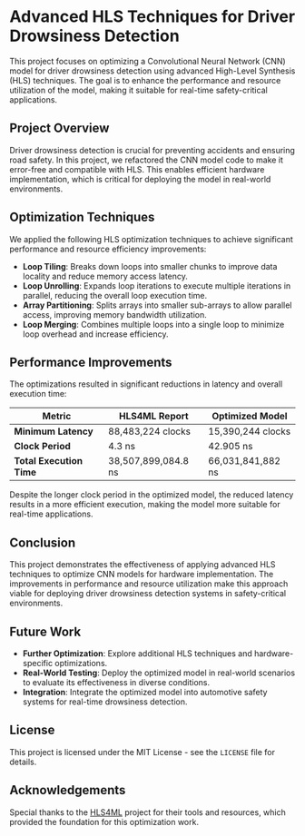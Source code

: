 # **Advanced HLS Techniques for Driver Drowsiness Detection**

This project focuses on optimizing a Convolutional Neural Network (CNN) model for driver drowsiness detection using advanced High-Level Synthesis (HLS) techniques. The goal is to enhance the performance and resource utilization of the model, making it suitable for real-time safety-critical applications.

## **Project Overview**

Driver drowsiness detection is crucial for preventing accidents and ensuring road safety. In this project, we refactored the CNN model code to make it error-free and compatible with HLS. This enables efficient hardware implementation, which is critical for deploying the model in real-world environments.

## **Optimization Techniques**

We applied the following HLS optimization techniques to achieve significant performance and resource efficiency improvements:

- **Loop Tiling**: Breaks down loops into smaller chunks to improve data locality and reduce memory access latency.
- **Loop Unrolling**: Expands loop iterations to execute multiple iterations in parallel, reducing the overall loop execution time.
- **Array Partitioning**: Splits arrays into smaller sub-arrays to allow parallel access, improving memory bandwidth utilization.
- **Loop Merging**: Combines multiple loops into a single loop to minimize loop overhead and increase efficiency.

## **Performance Improvements**

The optimizations resulted in significant reductions in latency and overall execution time:

| Metric                        | HLS4ML Report                    | Optimized Model                 |
| ----------------------------- | -------------------------------- | --------------------------------|
| **Minimum Latency**           | 88,483,224 clocks                | 15,390,244 clocks               |
| **Clock Period**              | 4.3 ns                           | 42.905 ns                       |
| **Total Execution Time**      | 38,507,899,084.8 ns              | 66,031,841,882 ns               |

Despite the longer clock period in the optimized model, the reduced latency results in a more efficient execution, making the model more suitable for real-time applications.

## **Conclusion**

This project demonstrates the effectiveness of applying advanced HLS techniques to optimize CNN models for hardware implementation. The improvements in performance and resource utilization make this approach viable for deploying driver drowsiness detection systems in safety-critical environments.

## **Future Work**

- **Further Optimization**: Explore additional HLS techniques and hardware-specific optimizations.
- **Real-World Testing**: Deploy the optimized model in real-world scenarios to evaluate its effectiveness in diverse conditions.
- **Integration**: Integrate the optimized model into automotive safety systems for real-time drowsiness detection.

## **License**

This project is licensed under the MIT License - see the `LICENSE` file for details.

## **Acknowledgements**

Special thanks to the [HLS4ML](https://github.com/fastmachinelearning/hls4ml) project for their tools and resources, which provided the foundation for this optimization work.

